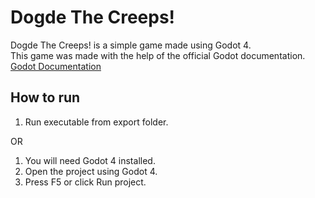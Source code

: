 # Dogde The Creeps!
Dogde The Creeps! is a simple game made using Godot 4.\
This game was made with the help of the official Godot documentation.\
[Godot Documentation](https://docs.godotengine.org/en/stable/getting_started/first_2d_game/index.html)
## How to run
1. Run executable from export folder.

OR

1. You will need Godot 4 installed.
2. Open the project using Godot 4.
3. Press F5 or click Run project.